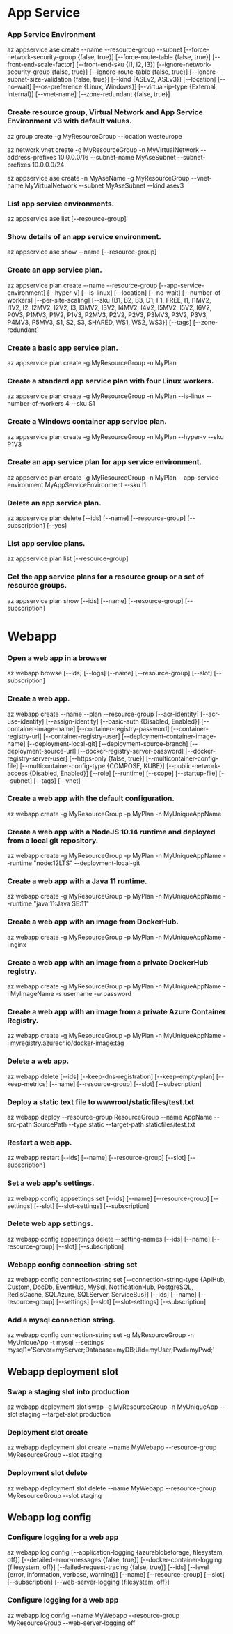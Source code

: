 
# App Service

### App Service Environment
az appservice ase create --name
                         --resource-group
                         --subnet
                         [--force-network-security-group {false, true}]
                         [--force-route-table {false, true}]
                         [--front-end-scale-factor]
                         [--front-end-sku {I1, I2, I3}]
                         [--ignore-network-security-group {false, true}]
                         [--ignore-route-table {false, true}]
                         [--ignore-subnet-size-validation {false, true}]
                         [--kind {ASEv2, ASEv3}]
                         [--location]
                         [--no-wait]
                         [--os-preference {Linux, Windows}]
                         [--virtual-ip-type {External, Internal}]
                         [--vnet-name]
                         [--zone-redundant {false, true}]


### Create resource group, Virtual Network and App Service Environment v3 with default values.
az group create -g MyResourceGroup --location westeurope

az network vnet create -g MyResourceGroup -n MyVirtualNetwork --address-prefixes 10.0.0.0/16 --subnet-name MyAseSubnet --subnet-prefixes 10.0.0.0/24

az appservice ase create -n MyAseName -g MyResourceGroup --vnet-name MyVirtualNetwork --subnet MyAseSubnet --kind asev3

### List app service environments.
az appservice ase list [--resource-group]

### Show details of an app service environment.
az appservice ase show --name
                       [--resource-group]

### Create an app service plan.
az appservice plan create --name
                          --resource-group
                          [--app-service-environment]
                          [--hyper-v]
                          [--is-linux]
                          [--location]
                          [--no-wait]
                          [--number-of-workers]
                          [--per-site-scaling]
                          [--sku {B1, B2, B3, D1, F1, FREE, I1, I1MV2, I1V2, I2, I2MV2, I2V2, I3, I3MV2, I3V2, I4MV2, I4V2, I5MV2, I5V2, I6V2, P0V3, P1MV3, P1V2, P1V3, P2MV3, P2V2, P2V3, P3MV3, P3V2, P3V3, P4MV3, P5MV3, S1, S2, S3, SHARED, WS1, WS2, WS3}]
                          [--tags]
                          [--zone-redundant]

### Create a basic app service plan.
az appservice plan create -g MyResourceGroup -n MyPlan

### Create a standard app service plan with four Linux workers.
az appservice plan create -g MyResourceGroup -n MyPlan --is-linux --number-of-workers 4 --sku S1

### Create a Windows container app service plan.
az appservice plan create -g MyResourceGroup -n MyPlan --hyper-v --sku P1V3

### Create an app service plan for app service environment.
az appservice plan create -g MyResourceGroup -n MyPlan --app-service-environment MyAppServiceEnvironment --sku I1

### Delete an app service plan.
az appservice plan delete [--ids]
                          [--name]
                          [--resource-group]
                          [--subscription]
                          [--yes]
### List app service plans.
az appservice plan list [--resource-group]

### Get the app service plans for a resource group or a set of resource groups.
az appservice plan show [--ids]
                        [--name]
                        [--resource-group]
                        [--subscription]

# Webapp

### Open a web app in a browser
az webapp browse [--ids]
                 [--logs]
                 [--name]
                 [--resource-group]
                 [--slot]
                 [--subscription]

### Create a web app.
az webapp create --name
                 --plan
                 --resource-group
                 [--acr-identity]
                 [--acr-use-identity]
                 [--assign-identity]
                 [--basic-auth {Disabled, Enabled}]
                 [--container-image-name]
                 [--container-registry-password]
                 [--container-registry-url]
                 [--container-registry-user]
                 [--deployment-container-image-name]
                 [--deployment-local-git]
                 [--deployment-source-branch]
                 [--deployment-source-url]
                 [--docker-registry-server-password]
                 [--docker-registry-server-user]
                 [--https-only {false, true}]
                 [--multicontainer-config-file]
                 [--multicontainer-config-type {COMPOSE, KUBE}]
                 [--public-network-access {Disabled, Enabled}]
                 [--role]
                 [--runtime]
                 [--scope]
                 [--startup-file]
                 [--subnet]
                 [--tags]
                 [--vnet]

### Create a web app with the default configuration.
az webapp create -g MyResourceGroup -p MyPlan -n MyUniqueAppName

### Create a web app with a NodeJS 10.14 runtime and deployed from a local git repository.
az webapp create -g MyResourceGroup -p MyPlan -n MyUniqueAppName --runtime "node:12LTS" --deployment-local-git

### Create a web app with a Java 11 runtime.
az webapp create -g MyResourceGroup -p MyPlan -n MyUniqueAppName --runtime "java:11:Java SE:11"

### Create a web app with an image from DockerHub.
az webapp create -g MyResourceGroup -p MyPlan -n MyUniqueAppName -i nginx

### Create a web app with an image from a private DockerHub registry.
az webapp create -g MyResourceGroup -p MyPlan -n MyUniqueAppName -i MyImageName -s username -w password

### Create a web app with an image from a private Azure Container Registry.
az webapp create -g MyResourceGroup -p MyPlan -n MyUniqueAppName -i myregistry.azurecr.io/docker-image:tag

### Delete a web app.
az webapp delete [--ids]
                 [--keep-dns-registration]
                 [--keep-empty-plan]
                 [--keep-metrics]
                 [--name]
                 [--resource-group]
                 [--slot]
                 [--subscription]

### Deploy a static text file to wwwroot/staticfiles/test.txt
az webapp deploy --resource-group ResourceGroup --name AppName --src-path SourcePath --type static --target-path staticfiles/test.txt

### Restart a web app.
az webapp restart [--ids]
                  [--name]
                  [--resource-group]
                  [--slot]
                  [--subscription]

### Set a web app's settings.
az webapp config appsettings set [--ids]
                                 [--name]
                                 [--resource-group]
                                 [--settings]
                                 [--slot]
                                 [--slot-settings]
                                 [--subscription]
### Delete web app settings.
az webapp config appsettings delete --setting-names
                                    [--ids]
                                    [--name]
                                    [--resource-group]
                                    [--slot]
                                    [--subscription]

### Webapp config connection-string set
az webapp config connection-string set [--connection-string-type {ApiHub, Custom, DocDb, EventHub, MySql, NotificationHub, PostgreSQL, RedisCache, SQLAzure, SQLServer, ServiceBus}]
                                       [--ids]
                                       [--name]
                                       [--resource-group]
                                       [--settings]
                                       [--slot]
                                       [--slot-settings]
                                       [--subscription]

### Add a mysql connection string.
az webapp config connection-string set -g MyResourceGroup -n MyUniqueApp -t mysql --settings mysql1='Server=myServer;Database=myDB;Uid=myUser;Pwd=myPwd;'

## Webapp deployment slot

### Swap a staging slot into production
az webapp deployment slot swap  -g MyResourceGroup -n MyUniqueApp --slot staging --target-slot production

### Deployment slot create
az webapp deployment slot create --name MyWebapp --resource-group MyResourceGroup --slot staging

### Deployment slot delete
az webapp deployment slot delete --name MyWebapp --resource-group MyResourceGroup --slot staging

## Webapp log config

### Configure logging for a web app
az webapp log config [--application-logging {azureblobstorage, filesystem, off}]
                     [--detailed-error-messages {false, true}]
                     [--docker-container-logging {filesystem, off}]
                     [--failed-request-tracing {false, true}]
                     [--ids]
                     [--level {error, information, verbose, warning}]
                     [--name]
                     [--resource-group]
                     [--slot]
                     [--subscription]
                     [--web-server-logging {filesystem, off}]

### Configure logging for a web app
az webapp log config --name MyWebapp --resource-group MyResourceGroup --web-server-logging off
